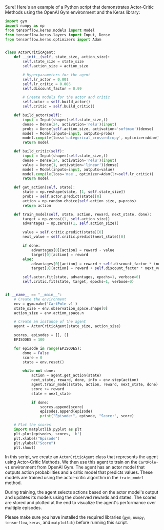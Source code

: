 Sure! Here's an example of a Python script that demonstrates Actor-Critic Methods using the OpenAI Gym environment and the Keras library:

```python
import gym
import numpy as np
from tensorflow.keras.models import Model
from tensorflow.keras.layers import Input, Dense
from tensorflow.keras.optimizers import Adam


class ActorCriticAgent:
    def __init__(self, state_size, action_size):
        self.state_size = state_size
        self.action_size = action_size

        # Hyperparameters for the agent
        self.lr_actor = 0.001
        self.lr_critic = 0.005
        self.discount_factor = 0.99

        # Create models for the actor and critic
        self.actor = self.build_actor()
        self.critic = self.build_critic()

    def build_actor(self):
        input = Input(shape=(self.state_size,))
        dense = Dense(24, activation='relu')(input)
        probs = Dense(self.action_size, activation='softmax')(dense)
        model = Model(inputs=input, outputs=probs)
        model.compile(loss='categorical_crossentropy', optimizer=Adam(lr=self.lr_actor))
        return model

    def build_critic(self):
        input = Input(shape=(self.state_size,))
        dense = Dense(24, activation='relu')(input)
        value = Dense(1, activation='linear')(dense)
        model = Model(inputs=input, outputs=value)
        model.compile(loss='mse', optimizer=Adam(lr=self.lr_critic))
        return model

    def get_action(self, state):
        state = np.reshape(state, [1, self.state_size])
        probs = self.actor.predict(state)[0]
        action = np.random.choice(self.action_size, p=probs)
        return action

    def train_model(self, state, action, reward, next_state, done):
        target = np.zeros((1, self.action_size))
        advantages = np.zeros((1, self.action_size))

        value = self.critic.predict(state)[0]
        next_value = self.critic.predict(next_state)[0]

        if done:
            advantages[0][action] = reward - value
            target[0][action] = reward
        else:
            advantages[0][action] = reward + self.discount_factor * (next_value) - value
            target[0][action] = reward + self.discount_factor * next_value

        self.actor.fit(state, advantages, epochs=1, verbose=0)
        self.critic.fit(state, target, epochs=1, verbose=0)


if __name__ == "__main__":
    # Create the environment
    env = gym.make('CartPole-v1')
    state_size = env.observation_space.shape[0]
    action_size = env.action_space.n

    # Create an instance of the agent
    agent = ActorCriticAgent(state_size, action_size)

    scores, episodes = [], []
    EPISODES = 100

    for episode in range(EPISODES):
        done = False
        score = 0
        state = env.reset()

        while not done:
            action = agent.get_action(state)
            next_state, reward, done, info = env.step(action)
            agent.train_model(state, action, reward, next_state, done)
            score += reward
            state = next_state

            if done:
                scores.append(score)
                episodes.append(episode)
                print("Episode:", episode, "Score:", score)

    # Plot the scores
    import matplotlib.pyplot as plt
    plt.plot(episodes, scores, 'b')
    plt.xlabel("Episode")
    plt.ylabel("Score")
    plt.show()
```

In this script, we create an `ActorCriticAgent` class that represents the agent using Actor-Critic Methods. We then use this agent to train on the `CartPole-v1` environment from OpenAI Gym. The agent has an actor model that outputs action probabilities and a critic model that predicts values. These models are trained using the actor-critic algorithm in the `train_model` method.

During training, the agent selects actions based on the actor model's output and updates its models using the observed rewards and states. The scores are stored and plotted at the end to visualize the agent's performance over multiple episodes.

Please make sure you have installed the required libraries (`gym`, `numpy`, `tensorflow`, `keras`, and `matplotlib`) before running this script.